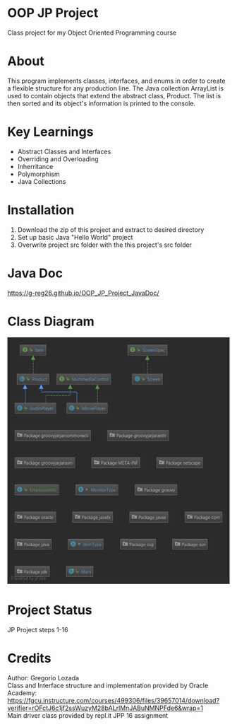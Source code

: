 # OOP JP Project
Class project for my Object Oriented Programming course

# About
This program implements classes, interfaces, and enums in order to create a flexible
structure for any production line. The Java collection ArrayList is used to contain objects
that extend the abstract class, Product. The list is then sorted and its object's information
is printed to the console.

# Key Learnings
* Abstract Classes and Interfaces
* Overriding and Overloading
* Inherritance
* Polymorphism
* Java Collections

# Installation
1. Download the zip of this project and extract to desired directory
2. Set up basic Java "Hello World" project
3. Overwrite project src folder with the this project's src folder

# Java Doc
https://g-reg26.github.io/OOP_JP_Project_JavaDoc/

# Class Diagram
![Class Diagram](https://github.com/G-Reg26/OOP_JP_Project/blob/master/ClassDiagram.png)

# Project Status
JP Project steps 1-16

# Credits
Author: Gregorio Lozada<br />
Class and Interface structure and implementation provided by Oracle Academy:<br />
https://fgcu.instructure.com/courses/499306/files/39657014/download?verifier=rOFctJ6c1jf2ssWuzyM28bALrlMnJABuNMNPFde6&wrap=1<br />
Main driver class provided by repl.it JPP 16 assignment
